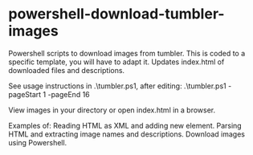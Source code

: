 # powershell-download-tumbler-images
Powershell scripts to download images from tumbler.  This is coded to a specific template, you will have to adapt it.  Updates index.html of downloaded files and descriptions.

See usage instructions in .\tumbler.ps1, after editing:
.\tumbler.ps1 -pageStart 1 -pageEnd 16

View images in your directory or open index.html in a browser.

Examples of: 
Reading HTML as XML and adding new element.
Parsing HTML and extracting image names and descriptions.
Download images using Powershell.



